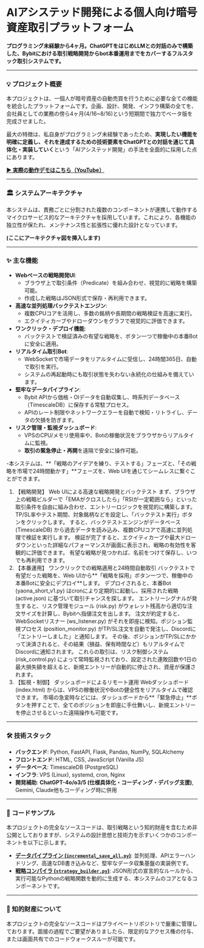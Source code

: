 # AIアシステッド開発による個人向け暗号資産取引プラットフォーム

**プログラミング未経験から4ヶ月。ChatGPTをはじめLLMとの対話のみで構築した、Bybitにおける取引戦略開発からbot本番運用までをカバーするフルスタック取引システムです。**

---

### 💡 プロジェクト概要

本プロジェクトは、一個人が暗号資産の自動売買を行うために必要な全ての機能を統合したプラットフォームです。企画、設計、開発、インフラ構築の全てを、会社員としての業務の傍ら4ヶ月(4/16~8/16)という短期間で独力でベータ版を完成させました。

最大の特徴は、私自身がプログラミング未経験であったため、**実現したい機能を明確に定義し、それを達成するための技術要素をChatGPTとの対話を通じて具体化・実装していく**という「AIアシステッド開発」の手法を全面的に採用した点にあります。

**[▶️ 実際の動作デモはこちら（YouTube）](ここにデモ動画のURLを挿入)**

---

### 🏛️ システムアーキテクチャ

本システムは、責務ごとに分割された複数のコンポーネントが連携して動作するマイクロサービス的なアーキテクチャを採用しています。これにより、各機能の独立性が保たれ、メンテナンス性と拡張性に優れた設計となっています。

**(ここにアーキテクチャ図を挿入します)**

---

### ✨ 主な機能

-   **Webベースの戦略開発UI**:
    -   ブラウザ上で取引条件（Predicate）を組み合わせ、視覚的に戦略を構築可能。
    -   作成した戦略はJSON形式で保存・再利用できます。
-   **高速な並列処理バックテストエンジン**:
    -   複数CPUコアを活用し、多数の銘柄や長期間の戦略検証を高速に実行。
    -   エクイティカーブやドローダウンをグラフで視覚的に評価できます。
-   **ワンクリック・デプロイ機能**:
    -   バックテストで検証済みの有望な戦略を、ボタン一つで稼働中の本番Botに安全に適用。
-   **リアルタイム取引Bot**:
    -   WebSocketで市場データをリアルタイムに受信し、24時間365日、自動で取引を実行。
    -   システムの再起動時にも取引状態を失わない永続化の仕組みを備えています。
-   **堅牢なデータパイプライン**:
    -   Bybit APIから価格・OIデータを自動収集し、時系列データベース（TimescaleDB）に保存する常駐プロセス。
    -   APIのレート制限やネットワークエラーを自動で検知・リトライし、データの欠損を防ぎます。
-   **リスク管理・監視ダッシュボード**:
    -   VPSのCPU/メモリ使用率や、Botの稼働状況をブラウザからリアルタイムに監視。
    -   **取引の緊急停止・再開**を遠隔で安全に操作可能。

-本システムは、**「戦略のアイデアを練り、テストする」フェーズと、「その戦略を市場で24時間動かす」**フェーズを、Web UIを通じてシームレスに繋ぐことができます。
1. 【戦略開発】 Web UIによる高速な戦略開発とバックテスト
まず、ブラウザ上の戦略ビルダーで「EMAがクロスしたら」「RSIが一定範囲なら」といった取引条件を自由に組み合わせ、エントリーロジックを視覚的に構築します。
TP/SL率やテスト期間、対象銘柄などを設定し、「バックテスト実行」ボタンをクリックします。
すると、バックテストエンジンがデータベース (TimescaleDB) から過去データを読み込み、複数CPUコアで高速に並列処理で検証を実行します。
検証が完了すると、エクイティカーブや最大ドローダウンといった詳細なパフォーマンスが画面に表示され、戦略の有効性を客観的に評価できます。
有望な戦略が見つかれば、名前をつけて保存し、いつでも再利用できます。
2. 【本番運用】 ワンクリックでの戦略適用と24時間自動取引
バックテストで有望だった戦略を、Web UIから**「戦略を採用」ボタン一つで、稼働中の本番Botに安全にデプロイ**します。
デプロイされると、本番Bot (yaona_short_v1.py) はcronにより定期的に起動し、採用された戦略 (active.json) に基づいて取引チャンスを探します。
エントリーシグナルが発生すると、リスク管理モジュール (risk.py) がウォレット残高から適切な注文サイズを計算し、Bybitへ指値注文を出します。
注文が約定すると、WebSocketリスナー (ws_listener.py) がそれを即座に検知。ポジション監視プロセス (position_monitor.py) がTP/SL注文を自動で発注し、Discordに「エントリーしました」と通知します。
その後、ポジションがTP/SLにかかって決済されると、その結果（損益、保有時間など）もリアルタイムでDiscordに通知されます。
これらの取引は、リスク制御システム (risk_control.py) によって常時監視されており、設定された連敗回数や1日の最大損失額を超えると、新規エントリーが自動的に停止され、資産が保護されます。
3. 【監視・制御】 ダッシュボードによるリモート運用
Webダッシュボード (index.html) からは、VPSの稼働状況やBotの健全性をリアルタイムで確認できます。
市場の急変時などには、ダッシュボードから**「緊急停止」**ボタンを押すことで、全てのポジションを即座に手仕舞いし、新規エントリーを停止させるといった遠隔操作も可能です。
---

### 🛠️ 技術スタック

-   **バックエンド**: Python, FastAPI, Flask, Pandas, NumPy, SQLAlchemy
-   **フロントエンド**: HTML, CSS, JavaScript (Vanilla JS)
-   **データベース**: TimescaleDB (PostgreSQL)
-   **インフラ**: VPS (Linux), systemd, cron, Nginx
-   **開発補助**: **ChatGPT-4o/o3/5  (仕様具体化・コーディング・デバッグ支援)**, Gemini, Claude他もコーディング時に併用

---

### 📁 コードサンプル

本プロジェクトの完全なソースコードは、取引戦略という知的財産を含むため非公開としておりますが、システムの設計思想と技術力を示すいくつかのコンポーネントを以下に示します。

-   **[データパイプライン (`incremental_save_all.py`)](./samples/incremental_save_all.py)**: 並列処理、APIエラーハンドリング、高速なDB書き込みなど、堅牢なデータ収集基盤の実装例です。
-   **[戦略コンパイラ (`strategy_builder.py`)](./samples/strategy_builder.py)**: JSON形式の宣言的なルールから、実行可能なPythonの戦略関数を動的に生成する、本システムのコアとなるコンポーネントです。

---

### 🔐 知的財産について

本プロジェクトの完全なソースコードはプライベートリポジトリで厳重に管理しております。面接の過程でご要望がありましたら、限定的なアクセス権の付与、または画面共有でのコードウォークスルーが可能です。
